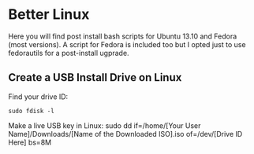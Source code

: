 Better Linux
============

Here you will find post install bash scripts for Ubuntu 13.10 and Fedora (most versions). A script for Fedora is included too but I opted just to use fedorautils for a post-install ugprade.
## Create a USB Install Drive on Linux

Find your drive ID:

    sudo fdisk -l
Make a live USB key in Linux:
        sudo dd if=/home/[Your User Name]/Downloads/[Name of the Downloaded ISO].iso of=/dev/[Drive ID Here] bs=8M
